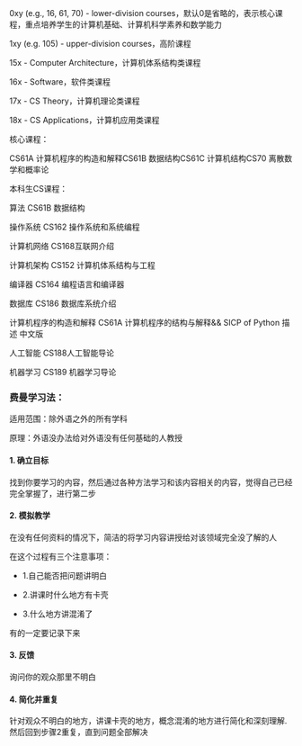 0xy (e.g., 16, 61, 70) - lower-division courses，默认0是省略的，表示核心课程，重点培养学生的计算机基础、计算机科学素养和数学能力

1xy (e.g. 105) - upper-division courses，高阶课程

15x - Computer Architecture，计算机体系结构类课程

16x - Software，软件类课程

17x - CS Theory，计算机理论类课程

18x - CS Applications，计算机应用类课程




核心课程：

CS61A 计算机程序的构造和解释CS61B 数据结构CS61C 计算机结构CS70 离散数学和概率论



本科生CS课程：



算法	CS61B 数据结构



操作系统	CS162 操作系统和系统编程



计算机网络	CS168互联网介绍



计算机架构	CS152 计算机体系结构与工程



编译器	CS164 编程语言和编译器



数据库	CS186 数据库系统介绍



计算机程序的构造和解释	CS61A 计算机程序的结构与解释&& SICP of Python 描述 中文版



人工智能	CS188人工智能导论



机器学习	CS189 机器学习导论



### 费曼学习法：

适用范围：除外语之外的所有学科

原理：外语没办法给对外语没有任何基础的人教授

#### 1. 确立目标

   找到你要学习的内容，然后通过各种方法学习和该内容相关的内容，觉得自己已经完全掌握了，进行第二步

#### 2. 模拟教学

   在没有任何资料的情况下，简洁的将学习内容讲授给对该领域完全没了解的人

   在这个过程有三个注意事项：

   - 1.自己能否把问题讲明白

   - 2.讲课时什么地方有卡壳

   - 3.什么地方讲混淆了

有的一定要记录下来
#### 3. 反馈
询问你的观众那里不明白
     
#### 4. 简化并重复
针对观众不明白的地方，讲课卡壳的地方，概念混淆的地方进行简化和深刻理解.然后回到步骤2重复，直到问题全部解决
